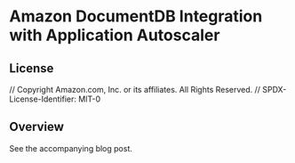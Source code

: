 # Amazon DocumentDB Integration with Application Autoscaler

## License

// Copyright Amazon.com, Inc. or its affiliates. All Rights Reserved.
// SPDX-License-Identifier: MIT-0

## Overview

See the accompanying blog post.
